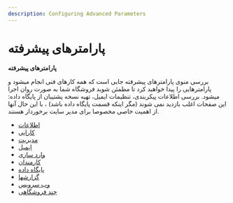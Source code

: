 ```yaml
---
description: Configuring Advanced Parameters
---
```


# پارامترهای پیشرفته

**پارامترهای پیشرفته**

بررسی منوی پارامترهای پیشرفته جایی است که همه کارهای فنی انجام میشود و پارامترهایی را پیدا خواهید کرد تا مطمئن شوید فروشگاه شما به صورت روان اجرا میشود. بررسی اطلاعات پیکربندی، تنظیمات ایمیل، تهیه نسخه پشتیبان از پایگاه داده: این صفحات اغلب بازدید نمی شوند (مگر اینکه قسمت پایگاه داده باشد) ، با این حال آنها از اهمیت خاصی مخصوصا برای مدیر سایت برخوردار هستند.

* [اطلاعات](https://app.gitbook.com/s/-ME3cW3NJikhAO22QAUt/rahnmay-karbr/pykrbndy-frwshgah/%E2%80%A2%D8%A7%D8%B7%D9%84%D8%A7%D8%B9%D8%A7%D8%AA)
* [کارایی](https://app.gitbook.com/s/-ME3cW3NJikhAO22QAUt/rahnmay-karbr/pykrbndy-frwshgah/%E2%80%A2%DA%A9%D8%A7%D8%B1%D8%A7%DB%8C%DB%8C)
* [مدیریت](https://app.gitbook.com/s/-ME3cW3NJikhAO22QAUt/rahnmay-karbr/pykrbndy-frwshgah/%E2%80%A2%D9%85%D8%AF%DB%8C%D8%B1%DB%8C%D8%AA)
* [ایمیل](https://app.gitbook.com/s/-ME3cW3NJikhAO22QAUt/rahnmay-karbr/pykrbndy-frwshgah/%E2%80%A2%D8%A7%DB%8C%D9%85%DB%8C%D9%84)
* [وارد سازی](https://app.gitbook.com/s/-ME3cW3NJikhAO22QAUt/rahnmay-karbr/pykrbndy-frwshgah/%E2%80%A2%D9%88%D8%A7%D8%B1%D8%AF%20%D8%B3%D8%A7%D8%B2%DB%8C)
* [کارمندان](https://app.gitbook.com/s/-ME3cW3NJikhAO22QAUt/rahnmay-karbr/pykrbndy-frwshgah/%E2%80%A2%DA%A9%D8%A7%D8%B1%D9%85%D9%86%D8%AF%D8%A7%D9%86)
* [پایگاه داده](https://app.gitbook.com/s/-ME3cW3NJikhAO22QAUt/rahnmay-karbr/pykrbndy-frwshgah/%E2%80%A2%D9%BE%D8%A7%DB%8C%DA%AF%D8%A7%D9%87%20%D8%AF%D8%A7%D8%AF%D9%87)
* [گزارشها](https://app.gitbook.com/s/-ME3cW3NJikhAO22QAUt/rahnmay-karbr/pykrbndy-frwshgah/%E2%80%A2%DA%AF%D8%B2%D8%A7%D8%B1%D8%B4%C2%AC%D9%87%D8%A7)
* [وب سرویس](https://app.gitbook.com/s/-ME3cW3NJikhAO22QAUt/rahnmay-karbr/pykrbndy-frwshgah/%E2%80%A2%D9%88%D8%A8%20%D8%B3%D8%B1%D9%88%DB%8C%D8%B3)
* [چند فروشگاهی](https://app.gitbook.com/s/-ME3cW3NJikhAO22QAUt/rahnmay-karbr/pykrbndy-frwshgah/%E2%80%A2%DA%86%D9%86%D8%AF%20%D9%81%D8%B1%D9%88%D8%B4%DA%AF%D8%A7%D9%87%DB%8C)
